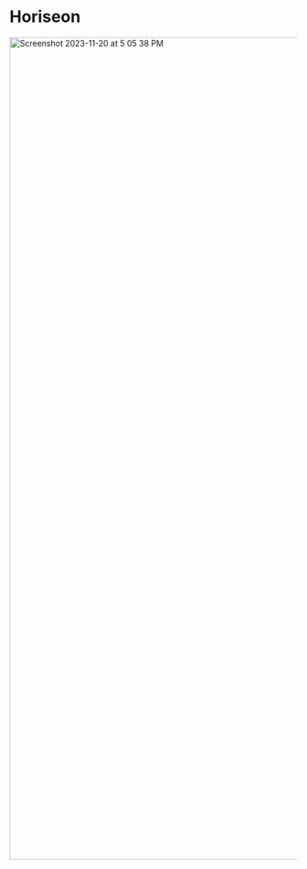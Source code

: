 # Horiseon 
<img width="1440" alt="Screenshot 2023-11-20 at 5 05 38 PM" src="https://github.com/melmealey/Horiseon/assets/147653410/01c179b4-9119-4872-949c-d112d6fd1399">

